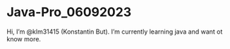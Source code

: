 # Java-Pro_06092023
Hi, I’m @klm31415 (Konstantin But).
I’m currently learning java and want ot know more.
